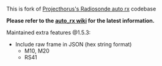 This is fork of [Projecthorus's Radiosonde auto rx](https://github.com/projecthorus/radiosonde_auto_rx) codebase

**Please refer to the [auto_rx wiki](https://github.com/projecthorus/radiosonde_auto_rx/wiki) for the latest information.**

Maintained extra features @1.5.3:
* Include raw frame in JSON (hex string format)
  * M10, M20
  * RS41
